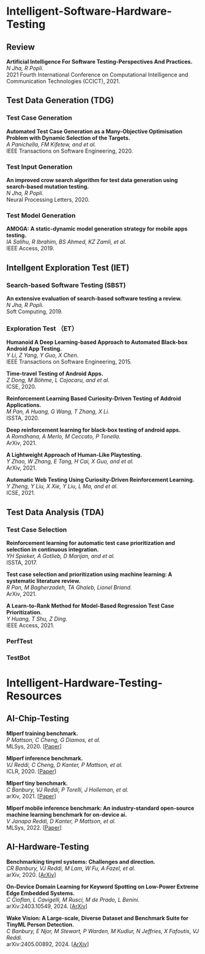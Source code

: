 # Intelligent-Software-Hardware-Testing

## Review

**Artificial Intelligence For Software Testing-Perspectives And Practices.**<br>
*N Jha, R Popli.*<br>
2021 Fourth International Conference on Computational Intelligence and Communication Technologies (CCICT), 2021. 

## Test Data Generation (TDG)

### Test Case Generation

**Automated Test Case Generation as a Many-Objective Optimisation Problem with Dynamic Selection of the Targets.**<br>
*A Panichella, FM Kifetew, and et al.*<br>
IEEE Transactions on Software Engineering, 2020. 

### Test Input Generation
 
**An improved crow search algorithm for test data generation using search-based mutation testing.**<br>
*N Jha, R Popli.*<br>
Neural Processing Letters, 2020.

### Test Model Generation
 
**AMOGA: A static-dynamic model generation strategy for mobile apps testing.**<br>
*IA Salihu, R Ibrahim, BS Ahmed, KZ Zamli, et al.*<br>
IEEE Access, 2019. 

## Intellgent Exploration Test (IET)

### Search-based Software Testing (SBST)

**An extensive evaluation of search-based software testing a review.**<br>
*N Jha, R Popli.*<br>
Soft Computing, 2019.

### Exploration Test （ET）

**Humanoid A Deep Learning-based Approach to Automated Black-box Android App Testing.**<br>
*Y Li, Z Yang, Y Guo, X Chen.*<br>
IEEE Transactions on Software Engineering, 2015. 

**Time-travel Testing of Android Apps.**<br>
*Z Dong, M Böhme, L Cojocaru, and et al.*<br>
ICSE, 2020. 

**Reinforcement Learning Based Curiosity-Driven Testing of Addroid Applications.**<br>
*M Pan, A Huang, G Wang, T Zhang, X Li.*<br>
ISSTA, 2020.

**Deep reinforcement learning for black-box testing of android apps.**<br>
*A Romdhana, A Merlo, M Ceccato, P Tonella.*<br>
ArXiv, 2021. 

**A Lightweight Approach of Human-Like Playtesting.**<br>
*Y Zhao, W Zhang, E Tang, H Cai, X Guo, and et al.*<br>
ArXiv, 2021.

**Automatic Web Testing Using Curiosity-Driven Reinforcement Learning.**<br>
*Y Zheng, Y Liu, X Xie, Y Liu, L Ma, and et al.*<br>
ICSE, 2021.

## Test Data Analysis (TDA)

### Test Case Selection

**Reinforcement learning for automatic test case prioritization and selection in continuous integration.**<br>
*YH Spieker, A Gotlieb, D Marijan, and et al.*<br>
ISSTA, 2017.

**Test case selection and prioritization using machine learning: A systematic literature review.**<br>
*R Pan, M Bagherzadeh, TA Ghaleb, Lionel Briand.*<br>
ArXiv, 2021. 

**A Learn-to-Rank Method for Model-Based Regression Test Case Prioritization.**<br>
*Y Huang, T Shu, Z Ding.*<br>
IEEE Access, 2021.

### PerfTest

### TestBot

# Intelligent-Hardware-Testing-Resources

## AI-Chip-Testing

**Mlperf training benchmark.**<br>
*P Mattson, C Cheng, G Diamos, et al.*<br>
MLSys, 2020.
[[Paper](https://proceedings.mlsys.org/paper_files/paper/2020/file/411e39b117e885341f25efb8912945f7-Paper.pdf)]

**Mlperf inference benchmark.**<br>
*VJ Reddi, C Cheng, D Kanter, P Mattson, et al.*<br>
ICLR, 2020.
[[Paper](https://arxiv.org/pdf/1911.02549)]

**Mlperf tiny benchmark.**<br>
*C Banbury, VJ Reddi, P Torelli, J Holleman, et al.*<br>
arXiv, 2021.
[[Paper](https://arxiv.org/pdf/2106.07597)]

**Mlperf mobile inference benchmark: An industry-standard open-source machine learning benchmark for on-device ai.**<br>
*V Janapa Reddi, D Kanter, P Mattson, et al.*<br>
MLSys, 2022.
[[Paper](https://proceedings.mlsys.org/paper_files/paper/2022/file/a2b2702ea7e682c5ea2c20e8f71efb0c-Paper.pdf)]

## AI-Hardware-Testing

**Benchmarking tinyml systems: Challenges and direction.**<br>
*CR Banbury, VJ Reddi, M Lam, W Fu, A Fazel, et al.*<br>
arXiv, 2020.
[[ArXiv](https://arxiv.org/pdf/2003.04821)]

**On-Device Domain Learning for Keyword Spotting on Low-Power Extreme Edge Embedded Systems.**<br>
*C Cioflan, L Cavigelli, M Rusci, M de Prado, L Benini.*<br>
arXiv:2403.10549, 2024.
[[ArXiv](https://arxiv.org/pdf/2403.10549)]

**Wake Vision: A Large-scale, Diverse Dataset and Benchmark Suite for TinyML Person Detection.**<br>
*C Banbury, E Njor, M Stewart, P Warden, M Kudlur, N Jeffries, X Fafoutis, VJ Reddi.*<br>
arXiv:2405.00892, 2024.
[[ArXiv](https://arxiv.org/pdf/2405.00892)]
